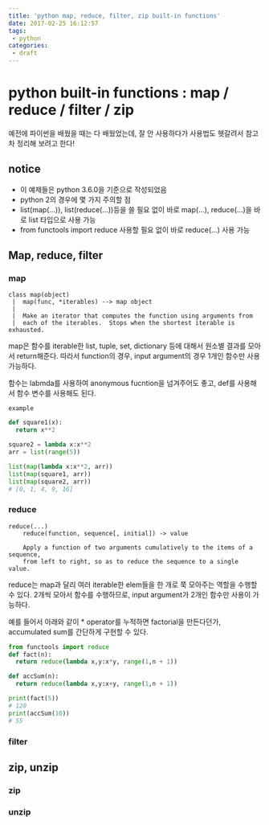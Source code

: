 ```yaml
---
title: 'python map, reduce, filter, zip built-in functions'
date: 2017-02-25 16:12:57
tags:
 - python
categories:
 - draft
---
```

# python built-in functions : map / reduce / filter / zip
예전에 파이썬을 배웠을 때는 다 배웠었는데, 잘 안 사용하다가 사용법도 헷갈려서 참고차 정리해 보려고 한다!

## notice
 - 이 예제들은 python 3.6.0을 기준으로 작성되었음
 - python 2의 경우에 몇 가지 주의할 점
  - list(map(...)), list(reduce(...))등을 쓸 필요 없이 바로 map(...), reduce(...)을 바로 list 타입으로 사용 가능
  - from functools import reduce 사용할 필요 없이 바로 reduce(...) 사용 가능

## Map, reduce, filter
### map
  ```
  class map(object)
   |  map(func, *iterables) --> map object
   |  
   |  Make an iterator that computes the function using arguments from
   |  each of the iterables.  Stops when the shortest iterable is exhausted.
  ```

map은 함수를 iterable한 list, tuple, set, dictionary 등에 대해서 원소별 결과를 모아서 return해준다. 따라서 function의 경우, input argument의 경우 1개인 함수만 사용 가능하다.

함수는 labmda를 사용하여 anonymous fucntion을 넘겨주어도 좋고, def를 사용해서 함수 변수를 사용해도 된다.

`example`
``` python
def square1(x):
  return x**2

square2 = lambda x:x**2
arr = list(range(5))

list(map(lambda x:x**2, arr))
list(map(square1, arr))
list(map(square2, arr))
# [0, 1, 4, 9, 16]
```

### reduce
  ```
  reduce(...)
      reduce(function, sequence[, initial]) -> value

      Apply a function of two arguments cumulatively to the items of a sequence,
      from left to right, so as to reduce the sequence to a single value.
  ```

reduce는 map과 달리 여러 iterable한 elem들을 한 개로 쭉 모아주는 역할을 수행할 수 있다. 2개씩 모아서 함수를 수행하므로, input argument가 2개인 함수만 사용이 가능하다.

예를 들어서 아래와 같이 * operator를 누적하면 factorial을 만든다던가, accumulated sum를 간단하게 구현할 수 있다.

``` python
from functools import reduce
def fact(n):
  return reduce(lambda x,y:x*y, range(1,n + 1))

def accSum(n):
  return reduce(lambda x,y:x+y, range(1,n + 1))

print(fact(5))
# 120
print(accSum(10))
# 55
```

### filter

## zip, unzip

### zip

### unzip
